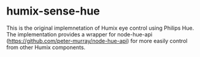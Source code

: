 # humix-sense-hue

This is the original implemnetation of Humix eye control using Philips Hue. The implementation provides a wrapper for node-hue-api (https://github.com/peter-murray/node-hue-api) for more easily control from other Humix components. 

